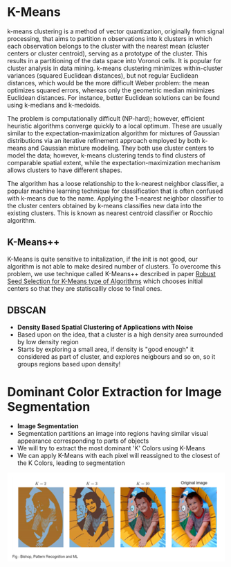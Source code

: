 # K-Means
k-means clustering is a method of vector quantization, originally from signal processing, that aims to partition n observations into k clusters in which each observation belongs to the cluster with the nearest mean (cluster centers or cluster centroid), serving as a prototype of the cluster. This results in a partitioning of the data space into Voronoi cells. It is popular for cluster analysis in data mining. k-means clustering minimizes within-cluster variances (squared Euclidean distances), but not regular Euclidean distances, which would be the more difficult Weber problem: the mean optimizes squared errors, whereas only the geometric median minimizes Euclidean distances. For instance, better Euclidean solutions can be found using k-medians and k-medoids.

The problem is computationally difficult (NP-hard); however, efficient heuristic algorithms converge quickly to a local optimum. These are usually similar to the expectation-maximization algorithm for mixtures of Gaussian distributions via an iterative refinement approach employed by both k-means and Gaussian mixture modeling. They both use cluster centers to model the data; however, k-means clustering tends to find clusters of comparable spatial extent, while the expectation-maximization mechanism allows clusters to have different shapes.

The algorithm has a loose relationship to the k-nearest neighbor classifier, a popular machine learning technique for classification that is often confused with k-means due to the name. Applying the 1-nearest neighbor classifier to the cluster centers obtained by k-means classifies new data into the existing clusters. This is known as nearest centroid classifier or Rocchio algorithm.

## K-Means++

K-Means is quite sensitive to initalization, if the init is not good, our algorithm is not able to make desired number of clusters.
To overcome this problem, we use technique called K-Means++ described in paper [Robust Seed Selection for K-Means type of Algorithms](https://arxiv.org/abs/1202.1585) which chooses initial centers so that they are statiscallly close to final ones.

## DBSCAN

 * **Density Based Spatial Clustering of Applications with Noise**
 * Based upon on the idea, that a cluster is a high density area surrounded by low density region
 * Starts by exploring a small area, if density is "good enough" it considered as part of cluster, and explores neigbours and so on, so it groups regions based upon density!


# **Dominant Color Extraction for Image Segmentation**

  * **Image Segmentation**
  * Segmentation partitions an image into regions having similar visual appearance corresponding to parts of objects
  * We will try to extract the most dominant 'K' Colors using K-Means
  * We can apply K-Means with each pixel will reassigned to the closest of the K Colors, leading to segmentation
  
  ![alt text](ImageForMarkDown.png "")
